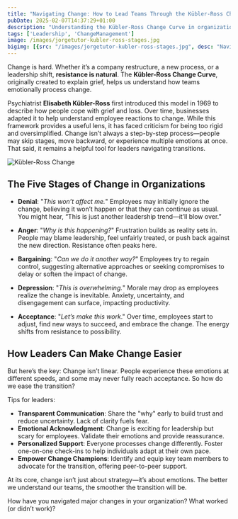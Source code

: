 ```yaml
---
title: "Navigating Change: How to Lead Teams Through the Kübler-Ross Change Curve"
pubDate: 2025-02-07T14:37:29+01:00
description: "Understanding the Kübler-Ross Change Curve in organizational change management can help leaders support their teams through transitions and ease emotional resistance"
tags: ['Leadership', 'ChangeManagement']
image: /images/jorgetutor-kubler-ross-stages.jpg
bigimg: [{src: "/images/jorgetutor-kubler-ross-stages.jpg", desc: "Navigating Change Kubler Ross"}]
---
```


Change is hard. Whether it’s a company restructure, a new process, or a leadership shift, **resistance is natural**. The **Kübler-Ross Change Curve**, originally created to explain grief, helps us understand how teams emotionally process change.

Psychiatrist **Elisabeth Kübler-Ross** first introduced this model in 1969 to describe how people cope with grief and loss. Over time, businesses adapted it to help understand employee reactions to change. While this framework provides a useful lens, it has faced criticism for being too rigid and oversimplified. Change isn’t always a step-by-step process—people may skip stages, move backward, or experience multiple emotions at once. That said, it remains a helpful tool for leaders navigating transitions.

![Kübler-Ross Change](/images/jorgetutor-kubler-ross-stages.jpg)

## The Five Stages of Change in Organizations

- **Denial**: "*This won’t affect me.*" Employees may initially ignore the change, believing it won’t happen or that they can continue as usual. You might hear, “This is just another leadership trend—it’ll blow over.”

- **Anger**: "*Why is this happening?*" Frustration builds as reality sets in. People may blame leadership, feel unfairly treated, or push back against the new direction. Resistance often peaks here.

- **Bargaining**: "*Can we do it another way?*" Employees try to regain control, suggesting alternative approaches or seeking compromises to delay or soften the impact of change.

- **Depression**: "*This is overwhelming.*" Morale may drop as employees realize the change is inevitable. Anxiety, uncertainty, and disengagement can surface, impacting productivity.

- **Acceptance**: "*Let’s make this work*." Over time, employees start to adjust, find new ways to succeed, and embrace the change. The energy shifts from resistance to possibility.

## How Leaders Can Make Change Easier

But here’s the key: Change isn’t linear. People experience these emotions at different speeds, and some may never fully reach acceptance. So how do we ease the transition?

Tips for leaders:

- **Transparent Communication**: Share the "why" early to build trust and reduce uncertainty. Lack of clarity fuels fear.
- **Emotional Acknowledgment**: Change is exciting for leadership but scary for employees. Validate their emotions and provide reassurance.
- **Personalized Support**: Everyone processes change differently. Foster one-on-one check-ins to help individuals adapt at their own pace.
- **Empower Change Champions**: Identify and equip key team members to advocate for the transition, offering peer-to-peer support.

At its core, change isn’t just about strategy—it’s about emotions. The better we understand our teams, the smoother the transition will be.

How have you navigated major changes in your organization? What worked (or didn’t work)?